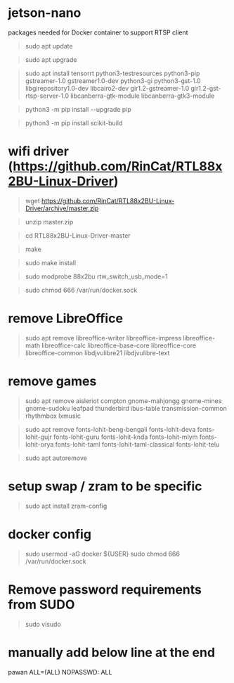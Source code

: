 # jetson-nano

packages needed for Docker container to support RTSP client

> sudo apt update

> sudo apt upgrade

> sudo apt install tensorrt python3-testresources python3-pip gstreamer-1.0 gstreamer1.0-dev python3-gi python3-gst-1.0 libgirepository1.0-dev libcairo2-dev gir1.2-gstreamer-1.0 gir1.2-gst-rtsp-server-1.0 libcanberra-gtk-module libcanberra-gtk3-module

> python3 -m pip install --upgrade pip

> python3 -m pip install scikit-build

# wifi driver (https://github.com/RinCat/RTL88x2BU-Linux-Driver)

>wget https://github.com/RinCat/RTL88x2BU-Linux-Driver/archive/master.zip

>unzip master.zip

>cd RTL88x2BU-Linux-Driver-master

>make

>sudo make install

>sudo modprobe 88x2bu rtw_switch_usb_mode=1

>sudo chmod 666 /var/run/docker.sock

# remove LibreOffice
 
> sudo apt remove libreoffice-writer libreoffice-impress libreoffice-math libreoffice-calc libreoffice-base-core libreoffice-core libreoffice-common libdjvulibre21 libdjvulibre-text 


# remove games

> sudo apt remove aisleriot compton gnome-mahjongg gnome-mines gnome-sudoku leafpad thunderbird ibus-table transmission-common rhythmbox lxmusic 


> sudo apt remove fonts-lohit-beng-bengali fonts-lohit-deva fonts-lohit-gujr fonts-lohit-guru fonts-lohit-knda fonts-lohit-mlym fonts-lohit-orya fonts-lohit-taml fonts-lohit-taml-classical fonts-lohit-telu

> sudo apt autoremove

# setup swap / zram to be specific

> sudo apt install zram-config

# docker config

> sudo usermod -aG docker ${USER}
> sudo chmod 666 /var/run/docker.sock


# Remove password requirements from SUDO

> sudo visudo
# manually add below line at the end
pawan ALL=(ALL) NOPASSWD: ALL




